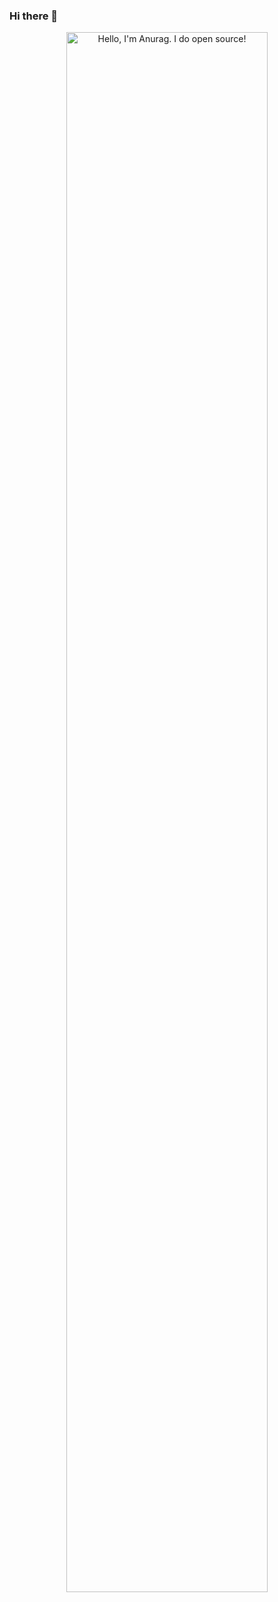 ### Hi there 👋
<p align="center"><a href="[https://anuraghazra.github.io](https://www.freepik.com/free-vector/cute-bot-say-users-hello-chatbot-greets-online-consultation_4015765.htm#query=hello&position=43&from_view=search&track=sph&uuid=6a69c4f8-8e96-4d3c-9723-acb5df6c98f5)"><img width="80%" alt="Hello, I'm Anurag. I do open source!" src="./assets/gh-readme-header.png" /></a></p>

<br />
<!--
**yasminefatih/yasminefatih** is a ✨ _special_ ✨ repository because its `README.md` (this file) appears on your GitHub profile.

Here are some ideas to get you started:

- 🔭 I’m currently working on ...
- 🌱 I’m currently learning ...
- 👯 I’m looking to collaborate on ...
- 🤔 I’m looking for help with ...
- 💬 Ask me about ...
- 📫 How to reach me: ...
- 😄 Pronouns: ...
- ⚡ Fun fact: ...
-->
